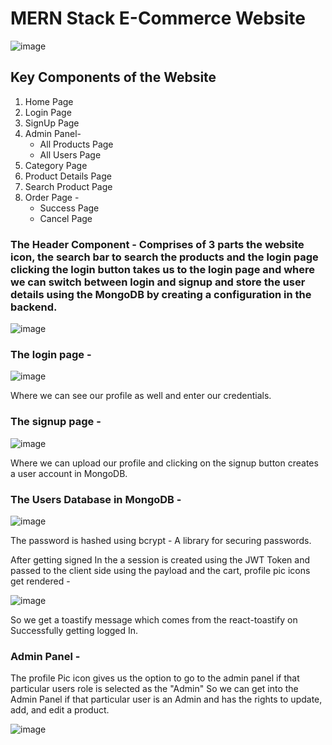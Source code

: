 # MERN Stack E-Commerce Website<br/>
![image](https://github.com/user-attachments/assets/e7aa6986-78ff-414e-b34d-5d0041244c92)


## Key Components of the Website<br/>
1. Home Page
2. Login Page
3. SignUp Page
4. Admin Panel- 
    - All Products Page
    - All Users Page
5. Category Page
6. Product Details Page
7. Search Product Page
8. Order Page - 
   - Success Page
   - Cancel Page


### The Header Component - Comprises of 3 parts the website icon, the search bar to search the products and the login page clicking the login button takes us to the login page and where we can switch between login and signup and store the user details using the MongoDB by creating a configuration in the backend.
![image](https://github.com/user-attachments/assets/b699577c-0d60-451a-a727-34bcf2cf1711)

### The login page - <br/>

![image](https://github.com/user-attachments/assets/c0a8e255-1329-4499-a99a-b801b6e7c676)

Where we can see our profile as well and enter our credentials.

### The signup page - <br/>

![image](https://github.com/user-attachments/assets/a697e419-abe9-4360-91b1-15eeb974fa74)

Where we can upload our profile and clicking on the signup button creates a user account in MongoDB.

### The Users Database in MongoDB - <br/>
![image](https://github.com/user-attachments/assets/13affadb-c12c-4f62-bbc3-2ec9337b50e8)

The password is hashed using bcrypt - A library for securing passwords.


After getting signed In the a session is created using the JWT Token and passed to the client side using the payload and the cart, profile pic icons get rendered - <br/>

![image](https://github.com/user-attachments/assets/c14157e3-7865-4cc7-8259-a52efcd6d803)

So we get a toastify message which comes from the react-toastify on Successfully getting logged In. 

### Admin Panel - 

The profile Pic icon gives us the option to go to the admin panel if that particular users role is selected as the "Admin"
So we can get into the Admin Panel if that particular user is an Admin and has the rights to update, add, and edit a product.

![image](https://github.com/user-attachments/assets/87ec4c0e-e844-466c-a05a-7b75511ef712)






